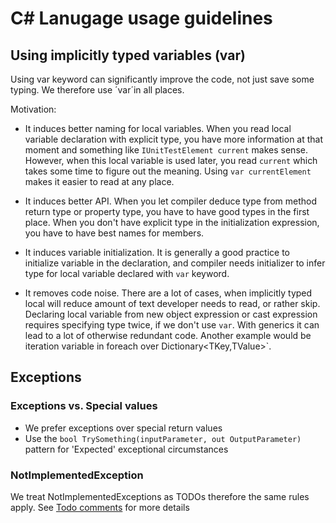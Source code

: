# C# Lanugage usage guidelines

## Using implicitly typed variables (var)
Using var keyword can significantly improve the code, not just save some typing. We therefore use ´var´in all places.

Motivation: 
* It induces better naming for local variables. When you read local variable declaration with explicit type, you have more information at that moment and something like `IUnitTestElement current` makes sense. However, when this local variable is used later, you read `current` which takes some time to figure out the meaning. Using `var currentElement` makes it easier to read at any place.

* It induces better API. When you let compiler deduce type from method return type or property type, you have to have good types in the first place. When you don't have explicit type in the initialization expression, you have to have best names for members.

* It induces variable initialization. It is generally a good practice to initialize variable in the declaration, and compiler needs initializer to infer type for local variable declared with `var` keyword.

* It removes code noise. There are a lot of cases, when implicitly typed local will reduce amount of text developer needs to read, or rather skip. Declaring local variable from new object expression or cast expression requires specifying type twice, if we don't use `var`. With generics it can lead to a lot of otherwise redundant code. Another example would be iteration variable in foreach over Dictionary<TKey,TValue>`.


## Exceptions
### Exceptions vs. Special values
* We prefer exceptions over special return values
* Use the `bool TrySomething(inputParameter, out OutputParameter)` pattern for 'Expected' exceptional circumstances

### NotImplementedException
We treat NotImplementedExceptions as TODOs therefore the same rules apply. See [Todo comments](CodeComments.md#todo-comments) for more details